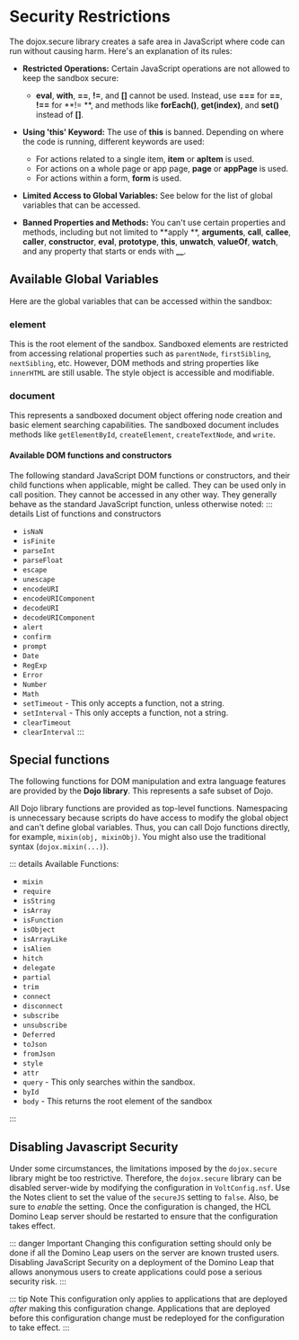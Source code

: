 # Security Restrictions

The dojox.secure library creates a safe area in JavaScript where code can run without causing harm. Here's an
explanation of its rules:

- **Restricted Operations:** Certain JavaScript operations are not allowed to keep the sandbox secure:
    - **eval**, **with**, **==**, **!=**, and **[]** cannot be used. Instead, use **===** for **==**, **!==** for **!=
      **, and methods like **forEach()**, **get(index)**, and **set()** instead of **[]**.

- **Using 'this' Keyword:** The use of **this** is banned. Depending on where the code is running, different keywords
  are used:
    - For actions related to a single item, **item** or **apItem** is used.
    - For actions on a whole page or app page, **page** or **appPage** is used.
    - For actions within a form, **form** is used.

- **Limited Access to Global Variables:** See below for the list of global variables that can be accessed.

- **Banned Properties and Methods:** You can't use certain properties and methods, including but not limited to **apply
  **, **arguments**, **call**, **callee**, **caller**, **constructor**, **eval**, **prototype**, **this**, **unwatch**,
  **valueOf**, **watch**, and any property that starts or ends with **__**.

## Available Global Variables

Here are the global variables that can be accessed within the sandbox:

### **element**

This is the root element of the sandbox. Sandboxed elements are restricted from accessing relational properties such
as `parentNode`, `firstSibling`, `nextSibling`, etc. However, DOM methods and string properties like `innerHTML` are
still usable. The style object is accessible and modifiable.

### **document**

This represents a sandboxed document object offering node creation and basic element searching capabilities. The
sandboxed document includes methods like `getElementById`, `createElement`, `createTextNode`, and `write`.

#### Available DOM functions and constructors

The following standard JavaScript DOM functions or constructors, and their child functions when applicable, might be
called. They can be used only in call position. They cannot be accessed in any other way. They generally behave as the
standard JavaScript function, unless otherwise noted:
::: details List of functions and constructors

- `isNaN`
- `isFinite`
- `parseInt`
- `parseFloat`
- `escape`
- `unescape`
- `encodeURI`
- `encodeURIComponent`
- `decodeURI`
- `decodeURIComponent`
- `alert`
- `confirm`
- `prompt`
- `Date`
- `RegExp`
- `Error`
- `Number`
- `Math`
- `setTimeout` - This only accepts a function, not a string.
- `setInterval` - This only accepts a function, not a string.
- `clearTimeout`
- `clearInterval`
  :::

## Special functions
The following functions for DOM manipulation and extra language features are provided by the **Dojo library**. This
represents a safe subset of Dojo.

All Dojo library functions are provided as top-level functions. Namespacing is unnecessary because scripts do have
access to modify the global object and can't define global variables. Thus, you can call Dojo functions directly, for
example, `mixin(obj, mixinObj)`. You might also use the traditional syntax (`dojox.mixin(...)`).

::: details Available Functions:

- `mixin`
- `require`
- `isString`
- `isArray`
- `isFunction`
- `isObject`
- `isArrayLike`
- `isAlien`
- `hitch`
- `delegate`
- `partial`
- `trim`
- `connect`
- `disconnect`
- `subscribe`
- `unsubscribe`
- `Deferred`
- `toJson`
- `fromJson`
- `style`
- `attr`
- `query` - This only searches within the sandbox.
- `byId`
- `body` - This returns the root element of the sandbox

:::

## Disabling Javascript Security

Under some circumstances, the limitations imposed by the `dojox.secure` library might be too restrictive. Therefore, the `dojox.secure` library can be disabled server-wide by modifying the configuration in `VoltConfig.nsf`. Use the Notes client to set the value of the `secureJS` setting to `false`. Also, be sure to *enable* the setting. Once the configuration is changed, the HCL Domino Leap server should be restarted to ensure that the configuration takes effect.


::: danger Important 
Changing this configuration setting should only be done if all the Domino Leap users on the server are known trusted users. Disabling JavaScript Security on a deployment of the Domino Leap that allows anonymous users to create applications could pose a serious security risk.
::: 

::: tip Note
This configuration only applies to applications that are deployed *after* making this configuration change. Applications that are deployed before this configuration change must be redeployed for the configuration to take effect.
:::
